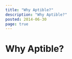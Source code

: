 ```yaml
---
title: "Why Aptible?"
description: "Why Aptible?"
posted: 2014-06-30
page: true
---
```


# Why Aptible?
